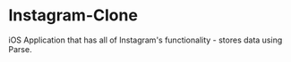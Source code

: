 # Instagram-Clone
iOS Application that has all of Instagram's functionality - stores data using Parse.
